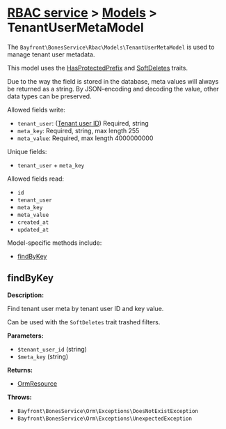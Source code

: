 # [RBAC service](../README.md) > [Models](README.md) > TenantUserMetaModel

The `Bayfront\BonesService\Rbac\Models\TenantUserMetaModel` is used to manage tenant user metadata.

This model uses the [HasProtectedPrefix](../traits/hasprotectedprefix.md) and [SoftDeletes](https://github.com/bayfrontmedia/bones-service-orm/blob/master/docs/traits/softdeletes.md) traits.

Due to the way the field is stored in the database, meta values will always be returned as a string.
By JSON-encoding and decoding the value, other data types can be preserved.

Allowed fields write:

- `tenant_user`: ([Tenant user ID](tenantusers.md)) Required, string
- `meta_key`: Required, string, max length 255
- `meta_value`: Required, max length 4000000000

Unique fields:

- `tenant_user` + `meta_key`

Allowed fields read:

- `id`
- `tenant_user`
- `meta_key`
- `meta_value`
- `created_at`
- `updated_at`

Model-specific methods include:

- [findByKey](#findbykey)

## findByKey

**Description:**

Find tenant user meta by tenant user ID and key value.

Can be used with the `SoftDeletes` trait trashed filters.

**Parameters:**

- `$tenant_user_id` (string)
- `$meta_key` (string)

**Returns:**

- [OrmResource](https://github.com/bayfrontmedia/bones-service-orm/blob/master/docs/ormresource.md)

**Throws:**

- `Bayfront\BonesService\Orm\Exceptions\DoesNotExistException`
- `Bayfront\BonesService\Orm\Exceptions\UnexpectedException`
